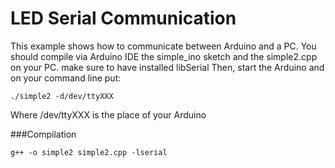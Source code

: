 LED Serial Communication
========================

This example shows how to communicate between Arduino and a PC. You should compile via Arduino IDE the simple_ino sketch and the simple2.cpp on your PC. make sure to have installed libSerial
Then, start the Arduino and on your command line put:
```
./simple2 -d/dev/ttyXXX
```
Where /dev/ttyXXX is the place of your Arduino

###Compilation
```
g++ -o simple2 simple2.cpp -lserial
```
